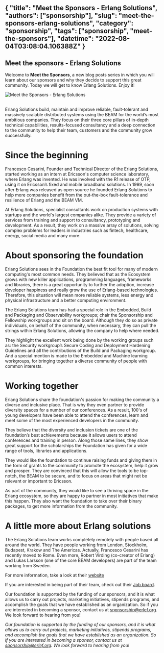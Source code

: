 {
  "title": "Meet the Sponsors - Erlang Solutions",
  "authors": ["sponsorship"],
  "slug": "meet-the-sponsors-erlang-solutions",
  "category": "sponsorship",
  "tags": ["sponsorship", "meet-the-sponsors"],
  "datetime": "2022-08-04T03:08:04.106388Z"
}
---
Meet the sponsors - Erlang Solutions
---

Welcome to **Meet the Sponsors**, a new blog posts series in which you will learn about our sponsors and why they decide to support this great community. Today we will get to know Erlang Solutions. Enjoy it!

<img src="/images/meet-the-sponsors/erlang-solutions.png" class="img-fluid" alt="Meet the Sponsors - Erlang Solutions"/>

<br/>
<br/>


Erlang Solutions build, maintain and improve reliable, fault-tolerant and massively scalable distributed systems using the BEAM for the world’s most ambitious companies. They focus on their three core pillars of in-depth technical capabilities, results-focused consultancy and a deep connection to the community to help their team, customers and the community grow successfully.

# Since the beginning

Francesco Cesarini, Founder and Technical Director of the Erlang Solutions, started working as an intern at Ericsson's computer science laboratory, where Erlang was invented. He was involved with the R1 release of OTP, using it on Ericsson’s fixed and mobile broadband solutions. In 1999, soon after Erlang was released as open source he founded Erlang Solutions to help more companies benefit from the out-the-box fault-tolerance and resilience of Erlang and the BEAM VM.

At Erlang Solutions, specialist consultants work on production systems with startups and the world's largest companies alike. They provide a variety of services from training and support to consultancy, prototyping and development. As a result, they work on a massive array of solutions, solving complex problems for leaders in industries such as fintech, healthcare, energy, social media and many more.

# About sponsoring the foundation

Erlang Solutions sees in the Foundation the best fit tool for many of modern computing's most common needs. They believed that as the Ecosystem grows with new killer applications, programming languages, frameworks and libraries, there is a great opportunity to further the adoption, increase developer happiness and really grow the use of Erlang-based technologies. Therefore, this situation will mean more reliable systems, less energy and physical infrastructure and a better computing environment.

The Erlang Solutions team has had a special role in the Embedded, Build and Packaging and Observability workgroups; chair the Sponsorship and Fellowship workgroups and sit on the board. Although they do so as private individuals, on behalf of the community, when necessary, they can pull the strings within Erlang Solutions, allowing the company to help where needed.

They highlight the excellent work being done by the working groups such as: the Security workgroup’s Secure Coding and Deployment Hardening Guidelines and all the contributions of the Build and Packaging workgroup. And a special mention is made to the Embedded and Machine learning workgroups, for bringing together a diverse community of people with common interests.

# Working together

Erlang Solutions share the foundation's passion for making the community a diverse and inclusive place. That is why they even partner to provide diversity spaces for a number of our conferences. As a result, 100's of young developers have been able to attend the conferences, learn and meet some of the most experienced developers in the community.

They believe that the diversity and inclusion tickets are one of the foundation’s best achievements because it allows users to attend conferences and training in person. Along those same lines, they show great support for the scholarships the Foundation has given for a wide range of tools, libraries and applications.

They would like the foundation to continue raising funds and giving them in the form of grants to the community to promote the ecosystem, help it grow and prosper. They are convinced that this will allow the tools to be top-notch, the BEAM to be secure, and to focus on areas that might not be relevant or important to Ericsson.

As part of the community, they would like to see a thriving space in the Erlang ecosystem, so they are happy to partner in most initiatives that make this happen. They also want the foundation to take over their binary packages, to get more information from the community.

# A little more about Erlang solutions

The Erlang Solutions team works completely remotely with people based all around the world. They have people working from London, Stockholm, Budapest, Krakow and The Americas. Actually, Francesco Cesarini has recently moved to Rome. Even more, Robert Virding (co-creator of Erlang) and Lukas Larsson (one of the core BEAM developers) are part of the team working from Sweden.

For more information, take a look at their [website](https://www.erlang-solutions.com/?utm_source=google&utm_medium=cpc&utm_campaign=&utm_content=&gclid=Cj0KCQjw2MWVBhCQARIsAIjbwoOtY_Pd4lmqhP9u4lUq8gBej7DhRTxIoFdaJBLVbte1VTX2BmZWGrQaAoa4EALw_wcB)

If you are interested in being part of their team, check out their [Job board](https://erlangsolutions.teamtailor.com/).

Our foundation is supported by the funding of our sponsors, and it is what allows us to carry out projects, marketing initiatives, stipends programs, and accomplish the goals that we have established as an organization. So if you are interested in becoming a sponsor, contact us at sponsorship@erlef.org. We look forward to hearing from you!

<i>Our foundation is supported by the funding of our sponsors, and it is what allows us to carry out projects, marketing
initiatives, stipends programs, and accomplish the goals that we have established as an organization. So if you are
interested in becoming a sponsor, contact us at
<a href="mailto:sponsorship@erlef.org">sponsorship@erlef.org</a>. We look forward to hearing from you!
</i>

<br/>
<br/>
